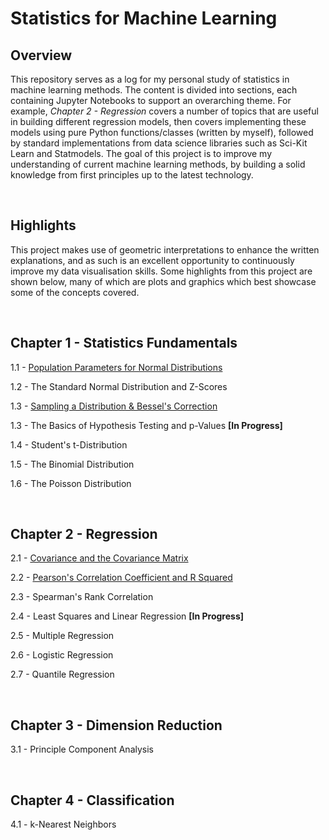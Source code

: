 # Statistics for Machine Learning

## Overview

This repository serves as a log for my personal study of statistics in machine learning methods. The content is divided into sections, each containing Jupyter Notebooks to support an overarching theme. For example, *Chapter 2 - Regression* covers a number of topics that are useful in building different regression models, then covers implementing these models using pure Python functions/classes (written by myself), followed by standard implementations from data science libraries such as Sci-Kit Learn and Statmodels. The goal of this project is to improve my understanding of current machine learning methods, by building a solid knowledge from first principles up to the latest technology.

&nbsp;

## Highlights

This project makes use of geometric interpretations to enhance the written explanations, and as such is an excellent opportunity to continuously improve my data visualisation skills. Some highlights from this project are shown below, many of which are plots and graphics which best showcase some of the concepts covered.

&nbsp;

## Chapter 1 - Statistics Fundamentals

1.1 - [Population Parameters for Normal Distributions](https://github.com/BradneySmith/Statistics-for-Machine-Learning/blob/main/Chapter%201%20-%20Statistics%20Fundamentals/1.1%20-%20Population%20Parameters%20for%20Normal%20Distributions.ipynb)

1.2 - The Standard Normal Distribution and Z-Scores

1.3 - [Sampling a Distribution & Bessel's Correction](https://github.com/BradneySmith/Statistics-for-Machine-Learning/blob/main/Chapter%201%20-%20Statistics%20Fundamentals/1.2%20-%20Sampling%20a%20Distribution%20%26%20Bessel's%20Correction.ipynb)

1.3 - The Basics of Hypothesis Testing and p-Values **[In Progress]**

1.4 - Student's t-Distribution

1.5 - The Binomial Distribution

1.6 - The Poisson Distribution

&nbsp;

## Chapter 2 - Regression

2.1 - [Covariance and the Covariance Matrix](https://github.com/BradneySmith/Statistics-for-Machine-Learning/blob/main/Chapter%202%20-%20Regression/2.1%20-%20Covariance%20and%20the%20Covariance%20Matrix.ipynb)

2.2 - [Pearson's Correlation Coefficient and R Squared](https://github.com/BradneySmith/Statistics-for-Machine-Learning/blob/main/Chapter%202%20-%20Regression/2.2%20-%20Pearson's%20Correlation%20Coefficient%20and%20R%20Squared.ipynb)

2.3 - Spearman's Rank Correlation

2.4 - Least Squares and Linear Regression  **[In Progress]**

2.5 - Multiple Regression

2.6 - Logistic Regression

2.7 - Quantile Regression

&nbsp;

## Chapter 3 - Dimension Reduction

3.1 - Principle Component Analysis

&nbsp;

## Chapter 4 - Classification

4.1 - k-Nearest Neighbors

&nbsp;
